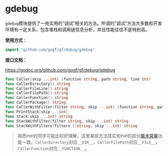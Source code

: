 # gdebug

`gdebug`模块提供了一些实用的“调试”相关的方法。所谓的“调试”方法大多数和开发环境有一定关系，包含堆栈和调用链信息分析，并且性能往往不是特别高。

**使用方式**：
```go
import "github.com/gogf/gf/debug/gdebug"
```

**接口文档**：

https://godoc.org/github.com/gogf/gf/debug/gdebug

```go
func Caller(skip ...int) (function string, path string, line int)
func CallerDirectory() string
func CallerFileLine() string
func CallerFilePath() string
func CallerFunction() string
func CallerPackage() string
func CallerWithFilter(filter string, skip ...int) (function string, path string, line int)
func PrintStack(skip ...int)
func Stack(skip ...int) string
func StackWithFilter(filter string, skip ...int) string
func StackWithFilters(filters []string, skip ...int) string
```

> 熟悉`PHP`的同学可能比较好理解，这里某些方法其实和`PHP`的部分[魔术常量]( https://www.php.net/manual/en/language.constants.predefined.php )功能一致。`CallerDirectory`对应`__DIR__`，`CallerFilePath`对应`__FILE__`，`CallerFunction`对应`__FUNCTION__`。